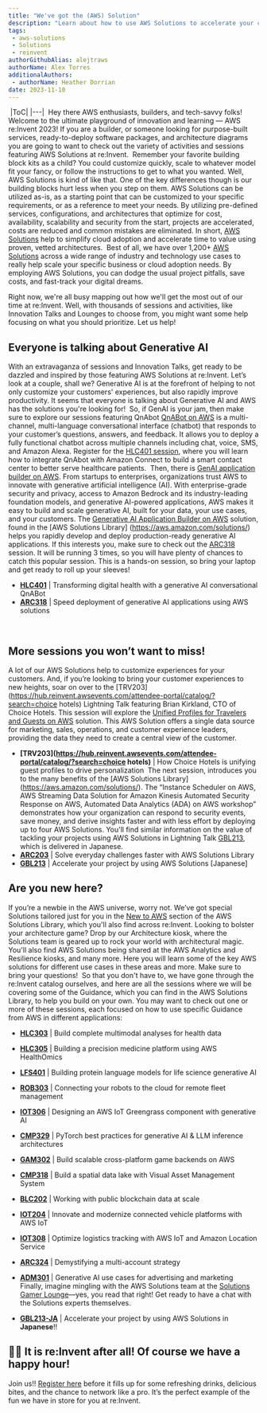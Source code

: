 ```yaml
---
title: "We've got the (AWS) Solution"
description: "Learn about how to use AWS Solutions to accelerate your cloud development journey at re:Invent 2023"
tags:
 - aws-solutions
 - Solutions
 - reinvent
authorGithubAlias: alejtraws
authorName: Alex Torres
additionalAuthors: 
 - authorName: Heather Dorrian
date: 2023-11-10
---
```

​
|ToC|
|---|
​
Hey there AWS enthusiasts, builders, and tech-savvy folks! Welcome to the ultimate playground of innovation and learning — AWS re:Invent 2023! If you are a builder, or someone looking for purpose-built services, ready-to-deploy software packages, and architecture diagrams you are going to want to check out the variety of activities and sessions featuring AWS Solutions at re:Invent. 
​
Remember your favorite building block kits as a child? You could customize quickly, scale to whatever model fit your fancy, or follow the instructions to get to what you wanted. Well, AWS Solutions is kind of like that. One of the key differences though is our building blocks hurt less when you step on them. AWS Solutions can be utilized as-is, as a starting point that can be customized to your specific requirements, or as a reference to meet your needs. By utilizing pre-defined services, configurations, and architectures that optimize for cost, availability, scalability and security from the start, projects are accelerated, costs are reduced and common mistakes are eliminated. In short, [AWS Solutions](https://aws.amazon.com/solutions/) help to simplify cloud adoption and accelerate time to value using proven, vetted architectures. 
​
Best of all, we have over 1,200+ [AWS Solutions](https://aws.amazon.com/solutions/#:~:text=Browse%20All%20Solutions) across a wide range of industry and technology use cases to really help scale your specific business or cloud adoption needs. By employing AWS Solutions, you can dodge the usual project pitfalls, save costs, and fast-track your digital dreams. 

Right now, we're all busy mapping out how we'll get the most out of our time at re:Invent. Well, with thousands of sessions and activities, like Innovation Talks and Lounges to choose from, you might want some help focusing on what you should prioritize. Let us help!
​
## Everyone is talking about Generative AI
With an extravaganza of sessions and Innovation Talks, get ready to be dazzled and inspired by those featuring AWS Solutions at re:Invent. Let’s look at a couple, shall we? Generative AI is at the forefront of helping to not only customize your customers' experiences, but also rapidly improve productivity. It seems that everyone is talking about Generative AI and AWS has the solutions you're looking for! 
​
So, if GenAI is your jam, then make sure to explore our sessions featuring QnAbot [QnABot on AWS](https://aws.amazon.com/solutions/implementations/qnabot-on-aws/) is a multi-channel, multi-language conversational interface (chatbot) that responds to your customer’s questions, answers, and feedback. It allows you to deploy a fully functional chatbot across multiple channels including chat, voice, SMS, and Amazon Alexa. Register for the [HLC401 session](https://hub.reinvent.awsevents.com/attendee-portal/catalog/?search=hlc401), where you will learn how to integrate QnAbot with Amazon Connect to build a smart contact center to better serve healthcare patients.
​
Then, there is [GenAI application builder on AWS](https://aws.amazon.com/solutions/implementations/generative-ai-application-builder-on-aws/). From startups to enterprises, organizations trust AWS to innovate with generative artificial intelligence (AI). With enterprise-grade security and privacy, access to Amazon Bedrock and its industry-leading foundation models, and generative AI-powered applications, AWS makes it easy to build and scale generative AI, built for your data, your use cases, and your customers. The [Generative AI Application Builder on AWS](https://aws.amazon.com/solutions/implementations/generative-ai-application-builder-on-aws/) solution, found in the [AWS Solutions Library] (https://aws.amazon.com/solutions/) helps you rapidly develop and deploy production-ready generative AI applications. If this interests you, make sure to check out the [ARC318](https://hub.reinvent.awsevents.com/attendee-portal/catalog/?search=ARC318) session. It will be running 3 times, so you will have plenty of chances to catch this popular session. This is a hands-on session, so bring your laptop and get ready to roll up your sleeves! 
​

* **[HLC401](https://hub.reinvent.awsevents.com/attendee-portal/catalog/?search=HLC401)** | Transforming digital health with a generative AI conversational QnABot
* **[ARC318](https://hub.reinvent.awsevents.com/attendee-portal/catalog/?search=ARC318)** | Speed deployment of generative AI applications using AWS solutions

​
## More sessions you won’t want to miss! 
A lot of our AWS Solutions help to customize experiences for your customers. And, if you’re looking to bring your customer experiences to new heights, soar on over to the [TRV203](https://hub.reinvent.awsevents.com/attendee-portal/catalog/?search=choice hotels) Lightning Talk featuring Brian Kirkland, CTO of Choice Hotels. This session will explore the [Unified Profiles for Travelers and Guests on AWS](https://aws.amazon.com/solutions/implementations/unified-profiles-for-travelers-and-guests-on-aws/) solution. This AWS Solution offers a single data source for marketing, sales, operations, and customer experience leaders, providing the data they need to create a central view of the customer. 
​
* **[TRV203](https://hub.reinvent.awsevents.com/attendee-portal/catalog/?search=choice hotels)** | How Choice Hotels is unifying guest profiles to drive personalization
​
The next session, introduces you to the many benefits of the [AWS Solutions Library] (https://aws.amazon.com/solutions/). The “Instance Scheduler on AWS, AWS Streaming Data Solution for Amazon Kinesis Automated Security Response on AWS, Automated Data Analytics (ADA) on AWS workshop” demonstrates how your organization can respond to security events, save money, and derive insights faster and with less effort by deploying up to four AWS Solutions. You'll find similar information on the value of tackling your projects using AWS Solutions in Lightning Talk [GBL213](https://hub.reinvent.awsevents.com/attendee-portal/catalog/?search=gbl213), which is delivered in Japanese.
​
* **[ARC203](https://hub.reinvent.awsevents.com/attendee-portal/catalog/?search=ARC203)** | Solve everyday challenges faster with AWS Solutions Library
* **​[GBL213](https://hub.reinvent.awsevents.com/attendee-portal/catalog/?search=gbl213)** | Accelerate your project by using AWS Solutions [Japanese]

## Are you new here?
If you’re a newbie in the AWS universe, worry not. We’ve got special Solutions tailored just for you in the [New to AWS](https://aws.amazon.com/solutions/new-to-aws/) section of the AWS Solutions Library, which you'll also find across re:Invent. Looking to bolster your architecture game? Drop by our Architecture kiosk, where the Solutions team is geared up to rock your world with architectural magic. You'll also find AWS Solutions being shared at the AWS Analytics and Resilience kiosks, and many more. Here you will learn some of the key AWS solutions for different use cases in these areas and more. Make sure to bring your questions! 
​
So that you don't have to, we have gone through the re:Invent catalog ourselves, and here are all the sessions where we will be covering some of the Guidance, which you can find in the AWS Solutions Library, to help you build on your own. You may want to check out one or more of these sessions, each focused on how to use specific Guidance from AWS in different applications:
​
* **[HLC303](https://hub.reinvent.awsevents.com/attendee-portal/catalog/?search=HLC303)** | Build complete multimodal analyses for health data 
* **[HLC305](https://hub.reinvent.awsevents.com/attendee-portal/catalog/?search=HLC305)** | Building a precision medicine platform using AWS HealthOmics
* **[LFS401](https://hub.reinvent.awsevents.com/attendee-portal/catalog/?search=LFS401)** | Building protein language models for life science generative AI
* **[ROB303](https://hub.reinvent.awsevents.com/attendee-portal/catalog/?search=ROB303)** | Connecting your robots to the cloud for remote fleet management
* **[IOT306](https://hub.reinvent.awsevents.com/attendee-portal/catalog/?search=IOT306)** | Designing an AWS IoT Greengrass component with generative AI
* **[CMP329](https://hub.reinvent.awsevents.com/attendee-portal/catalog/?search=CMP329)** | PyTorch best practices for generative AI & LLM inference architectures
* **[GAM302](https://hub.reinvent.awsevents.com/attendee-portal/catalog/?search=GAM302)** | Build scalable cross-platform game backends on AWS 
* **[CMP318](https://hub.reinvent.awsevents.com/attendee-portal/catalog/?search=CMP318)** | Build a spatial data lake with Visual Asset Management System
* **[BLC202](https://hub.reinvent.awsevents.com/attendee-portal/catalog/?search=BLC202)** | Working with public blockchain data at scale 
* **[IOT204](https://hub.reinvent.awsevents.com/attendee-portal/catalog/?search=IOT204)** | Innovate and modernize connected vehicle platforms with AWS IoT
* **[IOT308](https://hub.reinvent.awsevents.com/attendee-portal/catalog/?search=IOT308)** | Optimize logistics tracking with AWS IoT and Amazon Location Service
* **[ARC324](https://hub.reinvent.awsevents.com/attendee-portal/catalog/?search=ARC324)** | Demystifying a multi-account strategy
* **[ADM301](https://hub.reinvent.awsevents.com/attendee-portal/catalog/?search=ADM301)** | Generative AI use cases for advertising and marketing
​
Finally, imagine mingling with the AWS Solutions team at the [Solutions Gamer Lounge](https://hub.reinvent.awsevents.com/attendee-portal/catalog/?search=act155)—yes, you read that right! Get ready to have a chat with the Solutions experts themselves. 


* **[GBL213-JA](https://hub.reinvent.awsevents.com/attendee-portal/catalog/?search=GBL213-JA)** | Accelerate your project by using AWS Solutions in **Japanese**!!

## 🎊🎊 It is re:Invent after all! Of course we have a happy hour!
Join us!! [Register here](https://solutionsonawshappyhour.splashthat.com/) before it fills up for some refreshing drinks, delicious bites, and the chance to network like a pro. It’s the perfect example of the fun we have in store for you at re:Invent.​
